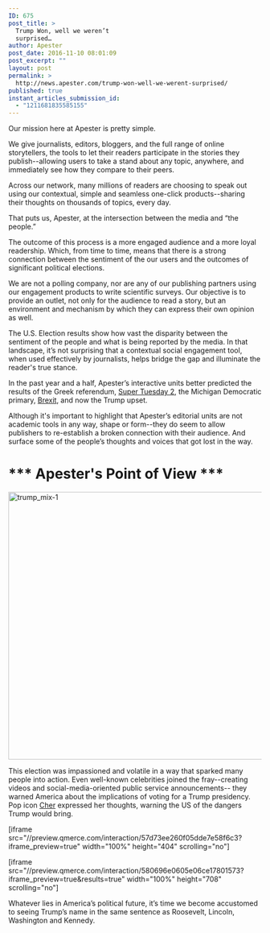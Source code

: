 ```yaml
---
ID: 675
post_title: >
  Trump Won, well we weren’t
  surprised…
author: Apester
post_date: 2016-11-10 08:01:09
post_excerpt: ""
layout: post
permalink: >
  http://news.apester.com/trump-won-well-we-werent-surprised/
published: true
instant_articles_submission_id:
  - "1211681835585155"
---
```

Our mission here at Apester is pretty simple.

We give journalists, editors, bloggers, and the full range of online storytellers, the tools to let their readers participate in the stories they publish--allowing users to take a stand about any topic, anywhere, and immediately see how they compare to their peers.

Across our network, many millions of readers are choosing to speak out using our contextual, simple and seamless one-click products--sharing their thoughts on thousands of topics, every day.

That puts us, Apester, at the intersection between the media and “the people.”

The outcome of this process is a more engaged audience and a more loyal readership. Which, from time to time, means that there is a strong connection between the sentiment of the our users and the outcomes of significant political elections.

We are not a polling company, nor are any of our publishing partners using our engagement products to write scientific surveys. Our objective is to provide an outlet, not only for the audience to read a story, but an environment and mechanism by which they can express their own opinion as well.

The U.S. Election results show how vast the disparity between the sentiment of the people and what is being reported by the media. In that landscape, it’s not surprising that a contextual social engagement tool, when used effectively by journalists, helps bridge the gap and illuminate the reader's true stance.

In the past year and a half, Apester’s interactive units better predicted the results of the Greek referendum, <a href="http://news.apester.com/aol-apester-poll-won-super-tuesday-2-predicted-michigan-upset-2/">Super Tuesday 2</a>, the Michigan Democratic primary, <a href="http://news.apester.com/brexit-no-one-saw-it-coming-you-did/">Brexit</a>, and now the Trump upset.

Although it's important to highlight that Apester’s editorial units are not academic tools in any way, shape or form--they do seem to allow publishers to re-establish a broken connection with their audience. And surface some of the people’s thoughts and voices that got lost in the way.
<h1><strong>*** Apester's Point of View ***</strong></h1>
<img class="alignnone size-large wp-image-676" src="http://news.apester.com/wp-content/uploads/sites/2/2016/11/trump_mix-1-1024x727.png" alt="trump_mix-1" width="750" height="532" />

This election was impassioned and volatile in a way that sparked many people into action. Even well-known celebrities joined the fray--creating videos and social-media-oriented public service announcements-- they warned America about the implications of voting for a Trump presidency. Pop icon <a href="http://www.aol.co.uk/2016/09/30/im-traumatised-by-trump-says-cher-warning-that-this-election-will-change-america/">Cher</a> expressed her thoughts, warning the US of the dangers Trump would bring.

[iframe src="//preview.qmerce.com/interaction/57d73ee260f05dde7e58f6c3?iframe_preview=true" width="100%" height="404" scrolling="no"]

[iframe src="//preview.qmerce.com/interaction/580696e0605e06ce17801573?iframe_preview=true&amp;results=true" width="100%" height="708" scrolling="no"]

Whatever lies in America’s political future, it’s time we become accustomed to seeing Trump’s name in the same sentence as Roosevelt, Lincoln, Washington and Kennedy.